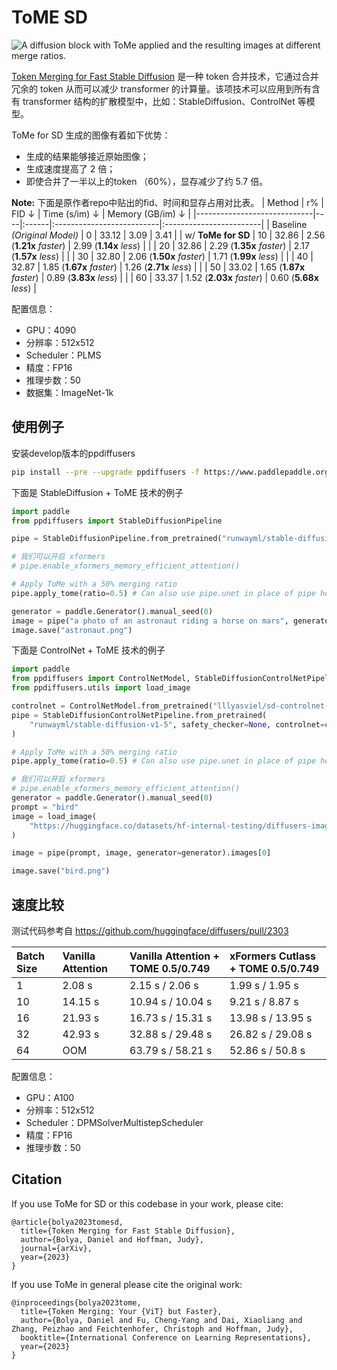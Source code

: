 # ToME SD
![A diffusion block with ToMe applied and the resulting images at different merge ratios.](https://raw.githubusercontent.com/dbolya/tomesd/main/examples/assets/method.jpg)

[Token Merging for Fast Stable Diffusion](https://arxiv.org/pdf/2303.17604.pdf) 是一种 token 合并技术，它通过合并冗余的 token 从而可以减少 transformer 的计算量。该项技术可以应用到所有含有 transformer 结构的扩散模型中，比如：StableDiffusion、ControlNet 等模型。

ToMe for SD 生成的图像有着如下优势：
- 生成的结果能够接近原始图像；
- 生成速度提高了 2 倍；
- 即使合并了一半以上的token （60%），显存减少了约 5.7 倍。

**Note:** 下面是原作者repo中贴出的fid、时间和显存占用对比表。
| Method                      | r% | FID ↓  | Time (s/im) ↓            | Memory (GB/im) ↓        |
|-----------------------------|----|:------|:--------------------------|:------------------------|
| Baseline _(Original Model)_ | 0  | 33.12 | 3.09                      | 3.41                    |
| w/ **ToMe for SD**        | 10 | 32.86 | 2.56 (**1.21x** _faster_) | 2.99 (**1.14x** _less_) |
|                             | 20 | 32.86 | 2.29 (**1.35x** _faster_) | 2.17 (**1.57x** _less_) |
|                             | 30 | 32.80 | 2.06 (**1.50x** _faster_) | 1.71 (**1.99x** _less_) |
|                             | 40 | 32.87 | 1.85 (**1.67x** _faster_) | 1.26 (**2.71x** _less_) |
|                             | 50 | 33.02 | 1.65 (**1.87x** _faster_) | 0.89 (**3.83x** _less_) |
|                             | 60 | 33.37 | 1.52 (**2.03x** _faster_) | 0.60 (**5.68x** _less_) |

配置信息：
- GPU：4090
- 分辨率：512x512
- Scheduler：PLMS
- 精度：FP16
- 推理步数：50
- 数据集：ImageNet-1k

## 使用例子
安装develop版本的ppdiffusers
```sh
pip install --pre --upgrade ppdiffusers -f https://www.paddlepaddle.org.cn/whl/paddlenlp.html
```

下面是 StableDiffusion + ToME 技术的例子

```python
import paddle
from ppdiffusers import StableDiffusionPipeline

pipe = StableDiffusionPipeline.from_pretrained("runwayml/stable-diffusion-v1-5", safety_checker=None, paddle_dtype=paddle.float16)

# 我们可以开启 xformers
# pipe.enable_xformers_memory_efficient_attention()

# Apply ToMe with a 50% merging ratio
pipe.apply_tome(ratio=0.5) # Can also use pipe.unet in place of pipe here

generator = paddle.Generator().manual_seed(0)
image = pipe("a photo of an astronaut riding a horse on mars", generator=generator).images[0]
image.save("astronaut.png")
```


下面是 ControlNet + ToME 技术的例子
```python
import paddle
from ppdiffusers import ControlNetModel, StableDiffusionControlNetPipeline
from ppdiffusers.utils import load_image

controlnet = ControlNetModel.from_pretrained("lllyasviel/sd-controlnet-canny")
pipe = StableDiffusionControlNetPipeline.from_pretrained(
    "runwayml/stable-diffusion-v1-5", safety_checker=None, controlnet=controlnet, paddle_dtype=paddle.float16
)

# Apply ToMe with a 50% merging ratio
pipe.apply_tome(ratio=0.5) # Can also use pipe.unet in place of pipe here

# 我们可以开启 xformers
# pipe.enable_xformers_memory_efficient_attention()
generator = paddle.Generator().manual_seed(0)
prompt = "bird"
image = load_image(
    "https://huggingface.co/datasets/hf-internal-testing/diffusers-images/resolve/main/sd_controlnet/bird_canny.png"
)

image = pipe(prompt, image, generator=generator).images[0]

image.save("bird.png")
```

## 速度比较
测试代码参考自 https://github.com/huggingface/diffusers/pull/2303

|Batch Size|Vanilla Attention|Vanilla Attention + TOME 0.5/0.749|xFormers Cutlass + TOME 0.5/0.749 |
|:----|:----|:----|:----|
|1|2.08 s|2.15 s / 2.06 s|1.99 s / 1.95 s|
|10|14.15 s|10.94 s / 10.04 s|9.21 s / 8.87 s|
|16|21.93 s|16.73 s / 15.31 s|13.98 s / 13.95 s|
|32|42.93 s|32.88 s / 29.48 s|26.82 s / 29.08 s|
|64|OOM|63.79 s / 58.21 s|52.86 s / 50.8 s|

配置信息：
- GPU：A100
- 分辨率：512x512
- Scheduler：DPMSolverMultistepScheduler
- 精度：FP16
- 推理步数：50

## Citation

If you use ToMe for SD or this codebase in your work, please cite:
```
@article{bolya2023tomesd,
  title={Token Merging for Fast Stable Diffusion},
  author={Bolya, Daniel and Hoffman, Judy},
  journal={arXiv},
  year={2023}
}
```
If you use ToMe in general please cite the original work:
```
@inproceedings{bolya2023tome,
  title={Token Merging: Your {ViT} but Faster},
  author={Bolya, Daniel and Fu, Cheng-Yang and Dai, Xiaoliang and Zhang, Peizhao and Feichtenhofer, Christoph and Hoffman, Judy},
  booktitle={International Conference on Learning Representations},
  year={2023}
}
```

